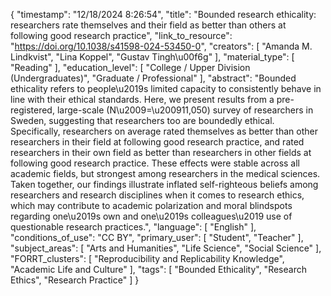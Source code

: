 {
    "timestamp": "12/18/2024 8:26:54",
    "title": "Bounded research ethicality: researchers rate themselves and their field as better than others at following good research practice",
    "link_to_resource": "https://doi.org/10.1038/s41598-024-53450-0",
    "creators": [
        "Amanda M. Lindkvist",
        "Lina Koppel",
        "Gustav Tingh\u00f6g"
    ],
    "material_type": [
        "Reading"
    ],
    "education_level": [
        "College / Upper Division (Undergraduates)",
        "Graduate / Professional"
    ],
    "abstract": "Bounded ethicality refers to people\u2019s limited capacity to consistently behave in line with their ethical standards. Here, we present results from a pre-registered, large-scale (N\u2009=\u200911,050) survey of researchers in Sweden, suggesting that researchers too are boundedly ethical. Specifically, researchers on average rated themselves as better than other researchers in their field at following good research practice, and rated researchers in their own field as better than researchers in other fields at following good research practice. These effects were stable across all academic fields, but strongest among researchers in the medical sciences. Taken together, our findings illustrate inflated self-righteous beliefs among researchers and research disciplines when it comes to research ethics, which may contribute to academic polarization and moral blindspots regarding one\u2019s own and one\u2019s colleagues\u2019 use of questionable research practices.",
    "language": [
        "English"
    ],
    "conditions_of_use": "CC BY",
    "primary_user": [
        "Student",
        "Teacher"
    ],
    "subject_areas": [
        "Arts and Humanities",
        "Life Science",
        "Social Science"
    ],
    "FORRT_clusters": [
        "Reproducibility and Replicability Knowledge",
        "Academic Life and Culture"
    ],
    "tags": [
        "Bounded Ethicality",
        "Research Ethics",
        "Research Practice"
    ]
}